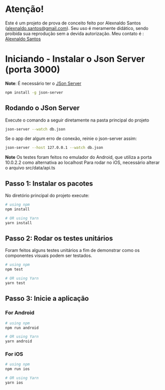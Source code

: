 # Atenção!

Este é um projeto de prova de conceito feito por Alexnaldo Santos (alexnaldo.santos@gmail.com).
Seu uso é meramente didático, sendo proibida sua reprodução sem a devida autorização.
Meu contato é : [Alexnaldo Santos](https://www.linkedin.com/in/alexnaldo/)


# Iniciando - Instalar o Json Server (porta 3000)

**Note**: É necessário ter o [JSon Server](https://github.com/typicode/json-server)
```bash
npm install -g json-server
```
 ## Rodando o JSon Server
Execute o comando a seguir diretamente na pasta principal do projeto

```bash
json-server --watch db.json
```
Se o app der algum erro de conexão, reinie o json-server assim:
```bash
json-server --host 127.0.0.1 --watch db.json

```

**Note** Os testes foram feitos no emulador do Android, que utiliza a porta 10.0.2.2 como alternativa ao localhost
Para rodar no iOS, necessário alterar o arquivo src/data/api.ts

## Passo 1: Instalar os pacotes

No diretório principal do projeto execute:

```bash
# using npm
npm install

# OR using Yarn
yarn install
```

## Passo 2: Rodar os testes unitários
Foram feitos alguns testes unitários a fim de demonstrar como os componentes visuais podem ser testados.

```bash
# using npm
npm test

# OR using Yarn
yarn test
```

## Passo 3: Inicie a aplicação


### For Android

```bash
# using npm
npm run android

# OR using Yarn
yarn android
```

### For iOS

```bash
# using npm
npm run ios

# OR using Yarn
yarn ios
```